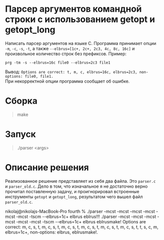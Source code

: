 # Парсер аргументов командной строки с использованием getopt и getopt_long
Написать парсер аргументов на языке C. Программа принимает опции `-m`, `-c`, `-s`, `-t`, а также `--elbrus=[1c+, 2c+, 2c3, 4c, 8c, 16c]` и произвольное количество строк без префиксов. Пример:
```
prg -tm -s --elbrus=16c file0 --elbrus=2c3 file1
```
Вывод: `Options are correct: t, m, c, elbrus=16c, elbrus=2c3, non-options: file0, file1.`  
При некорректной опции программа сообщает об ошибке.

# Сборка
> make

# Запуск
> ./parser \<args\>

# Описание решения
Реализованное решение представляет из себя два файла. Это `parser.c` и `parser_old.c`. Дело в том, что изначальное я не достаточно верно прочитал поставленную задачу, и проигнорировал встроенные инструменты `getopt` и `getopt_long`, результатом чего вышел файл `parser_old.c`.

nikolaj@nikolajs-MacBook-Pro fourth % ./parser -mcst -mcst -mcst -mcst -mcst -mcst -tscm --elbrus=1c+ elbrus eblrus!!!
./parser -mcst -mcst -mcst -mcst -mcst -mcst -tscm --elbrus=1c+ elbrus eblrusmake!
Options are correct: m, c, s, t, m, c, s, t, m, c, s, t, m, c, s, t, m, c, s, t, m, c, s, t, t, s, c, m, elbrus=1c+, non-options: elbrus, eblrusmake!.
